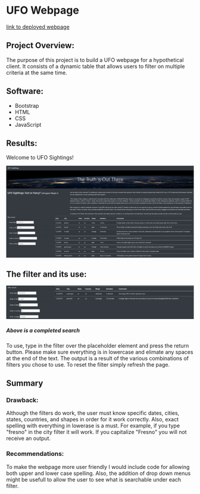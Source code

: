 # UFO Webpage

[link to deployed webpage](https://cpstell.github.io/UFOs/)

## Project Overview:

The purpose of this project is to build a UFO webpage for a hypothetical client. It consists of a dynamic table that allows users to filter on multiple criteria at the same time. 

## Software:

* Bootstrap
* HTML
* CSS
* JavaScript

## Results:

Welcome to UFO Sightings!

![pic of Webpage](./static/images/Webpage.png)

## The filter and its use:

![pic of Webpage](./static/images/filtered_search.png)

##### *Above is a completed search*

To use, type in the filter over the placeholder element and press the return button. Please make sure everything is in lowercase and elimate any spaces at the end of the text. The output is a result of the various combinations of filters you chose to use.  To reset the filter simply refresh the page.

## Summary

### Drawback:

Although the filters do work, the user must know specific dates, cities, states, countries, and shapes in order for it work correctly. Also, exact spelling with everything in lowerase is a must. For example, if you type "fresno" in the city filter it will work. If you capitalize "Fresno" you will not receive an output.

### Recommendations:

To make the webpage more user friendly I would include code for allowing both upper and lower case spelling. Also, the addition of drop down menus might be usefull to allow the user to see what is searchable under each filter.  









